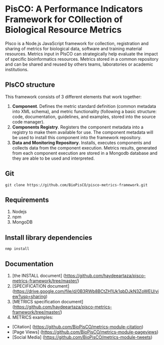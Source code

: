 # PisCO: A Performance Indicators Framework for COllection of Biological Resource Metrics

PIsco is a Node.js JavaScript framework for collection, registration and sharing of metrics for biological data, software and training material resources. Metrics input in PIsCO can strategically help evaluate the impact of specific bioinformatics resources. Metrics stored in a common repository and can be shared and reused by others teams, laboratories or academic institutions.

## PIsCO structure

This framework consists of 3 different elements that work together:

1. **Component**. Defines the metric standard definition (common metadata into  XML schema), and metric functionality (following a basic structure: code, documentation, guidelines, and examples, stored into the source code manager).
2. **Components Registry**. Registers the component metadata into a registry to make them available for use. The component metadata will be used to install this component into the framework repository.
3. **Data and Monitoring Repository**. Installs, executes components and collects data from the component execution.  Metrics results, generated from each component execution are stored in a Mongodb database and they are able to be used and interpreted.

## Git

`git clone https://github.com/BioPisCO/pisco-metrics-framework.git`

## Requirements

1. Nodejs
2. npm
3. MongoDB

## Install library dependencies

`nmp install`

## Documentation

1. [the INSTALL document] (https://github.com/haydeeartaza/pisco-metrics-framework/tree/master/)
2. [SPECIFICATION document] (https://drive.google.com/file/d/0B3RWb8BCtZH1Uk1qbDJkN3ZoWEU/view?usp=sharing)
3. [METRICS specification document] (https://github.com/haydeeartaza/pisco-metrics-framework/tree/master/)
4. METRICS examples:
 * [Citation] (https://github.com/BioPisCO/metrics-module-citation) 
 * [Page Views] (https://github.com/BioPisCO/metrics-module-pageviews)
 * [Social Media] (https://github.com/BioPisCO/metrics-module-tweets)

